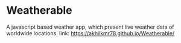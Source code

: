 # Weatherable
A javascript based weather app, which present live weather data of worldwide locations.
link: https://akhilkmr78.github.io/Weatherable/
